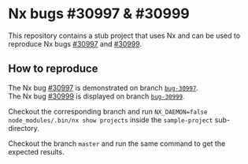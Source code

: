 # Nx bugs #30997 & #30999

This repository contains a stub project that uses Nx and can be used to reproduce Nx bugs
[#30997](https://github.com/nrwl/nx/issues/30997) and [#30999](https://github.com/nrwl/nx/issues/30999).

## How to reproduce

The Nx bug [#30997](https://github.com/nrwl/nx/issues/30997) is demonstrated on branch [`bug-30997`](https://github.com/axiac/nx-bugs/tree/bug-30997).<br>
The Nx bug [#30999](https://github.com/nrwl/nx/issues/30999) is displayed on branch [`bug-30999`](https://github.com/axiac/nx-bugs/tree/bug-30999).

Checkout the corresponding branch and run `NX_DAEMON=false node_modules/.bin/nx show projects` inside the `sample-project` sub-directory.

Checkout the branch `master` and run the same command to get the expected results.

